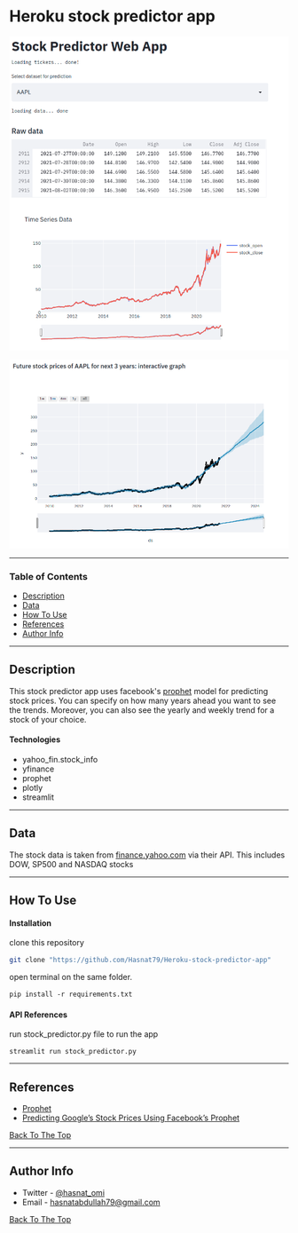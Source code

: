 # Heroku stock predictor app


![Project Image](./Images/image_1.png)

![Project Image](./Images/image_3.png)



---

### Table of Contents

- [Description](#description)
- [Data](#data)
- [How To Use](#how-to-use)
- [References](#references)
- [Author Info](#author-info)
---
## Description
This stock predictor app uses facebook's [prophet](https://facebook.github.io/prophet/) model for predicting stock prices. You can specify on how many years ahead you want to see the trends. Moreover, you can also see the yearly and weekly trend for a stock of your choice.

#### Technologies
- yahoo_fin.stock_info
- yfinance
- prophet
- plotly 
- streamlit

---
## Data
The stock data is taken from [finance.yahoo.com](https://finance.yahoo.com/) via their API. This includes DOW, SP500 and NASDAQ stocks


---
## How To Use
#### Installation

clone this repository

```bash
git clone "https://github.com/Hasnat79/Heroku-stock-predictor-app" 
```


open terminal on the same folder.

```ps
pip install -r requirements.txt
```

#### API References

run stock_predictor.py file to run the app

```
streamlit run stock_predictor.py
```


---
## References 
- [Prophet](https://facebook.github.io/prophet/)
- [Predicting Google’s Stock Prices Using Facebook’s Prophet](https://medium.com/mlearning-ai/predicting-googles-stock-prices-using-facebook-s-prophet-4829c83a8590)

[Back To The Top](#heroku-stock-predictor-app)

---
## Author Info

- Twitter - [@hasnat_omi](https://twitter.com/hasnat_omi)
- Email - [hasnatabdullah79@gmail.com](hasnatabdullah79@gmail.com)

[Back To The Top](#heroku-stock-predictor-app)





